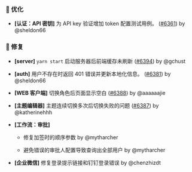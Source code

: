 ### 🚀 优化

- **[认证：API 密钥]** 为 API key 验证增加 token 配置测试用例。 ([#6361](https://github.com/nocobase/nocobase/pull/6361)) by @sheldon66

### 🐛 修复

- **[server]** `yarn start` 启动服务器后前端缓存未刷新 ([#6394](https://github.com/nocobase/nocobase/pull/6394)) by @gchust

- **[auth]** 用户不存在时返回 401 错误并更新本地化信息。 ([#6381](https://github.com/nocobase/nocobase/pull/6381)) by @sheldon66

- **[WEB 客户端]** 切换角色后页面显示空白 ([#6388](https://github.com/nocobase/nocobase/pull/6388)) by @aaaaaajie

- **[主题编辑器]** 主题连续切换多次后切换失败的问题 ([#6387](https://github.com/nocobase/nocobase/pull/6387)) by @katherinehhh

- **[工作流：审批]**
  - 修复加签时的顺序参数 by @mytharcher

  - 避免错误的审批人配置导致查询出全部用户 by @mytharcher

- **[企业微信]** 修复登录提示链接和钉钉登录错误 by @chenzhizdt

